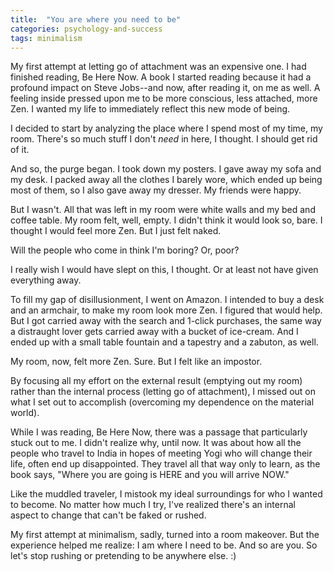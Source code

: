 ```yaml
---
title:  "You are where you need to be"
categories: psychology-and-success
tags: minimalism
--- 
```

My first attempt at letting go of attachment was an expensive one. I had finished reading, Be Here Now. A book I started reading because it had a profound impact on Steve Jobs--and now, after reading it, on me as well. A feeling inside pressed upon me to be more conscious, less attached, more Zen. I wanted my life to immediately reflect this new mode of being. 

I decided to start by analyzing the place where I spend most of my time, my room. There's so much stuff I don't *need* in here, I thought. I should get rid of it. 

And so, the purge began. I took down my posters. I gave away my sofa  and my desk. I packed away all the clothes I barely wore, which ended up being most of them, so I also gave away my dresser. My friends were happy. 

But I wasn't. All that was left in my room were white walls and my bed and coffee table. My room felt, well, empty. I didn't think it would look so, bare. I thought I would feel more Zen. But I just felt naked.   

Will the people who come in think I'm boring? Or, poor? 

I really wish I would have slept on this, I thought. Or at least not have given everything away.

To fill my gap of disillusionment, I went on Amazon. I intended to buy a desk and an armchair, to make my room look more Zen. I figured that would help. But I got carried away with the search and 1-click purchases, the same way a distraught lover gets carried away with a bucket of ice-cream. And I ended up with a small table fountain and a tapestry and a zabuton, as well. 

My room, now, felt more Zen. Sure. But I felt like an impostor. 

By focusing all my effort on the external result (emptying out my room) rather than the internal process (letting go of attachment), I missed out on what I set out to accomplish (overcoming my dependence on the material world).

While I was reading, Be Here Now, there was a passage that particularly stuck out to me. I didn't realize why, until now. It was about how all the people who travel to India in hopes of meeting Yogi who will change their life, often end up disappointed. They travel all that way only to learn, as the book says, "Where you are going is HERE and you will arrive NOW." 

Like the muddled traveler, I mistook my ideal surroundings for who I wanted to become. No matter how much I try, I've realized there's an internal aspect to change that can't be faked or rushed. 

My first attempt at minimalism, sadly, turned into a room makeover. But the experience helped me realize: I am where I need to be. And so are you. So let's stop rushing or pretending to be anywhere else. :)











